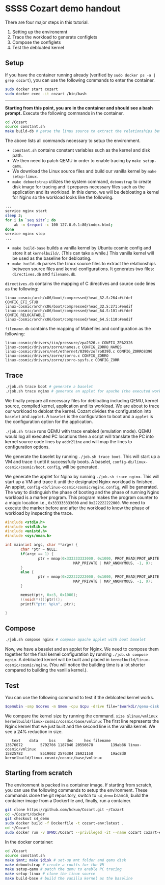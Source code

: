 # SSSS Cozart demo handout

There are four major steps in this tutorial.
1. Setting up the environemnt
2. Trace the workload to generate configlets
3. Compose the configlets
4. Test the debloated kernel

## Setup
If you have the container running already (verified by `sudo docker ps -a | grep cozart`), you can use the following commands to enter the container. 

```bash
sudo docker start cozart
sudo docker exec -it cozart /bin/bash
```
----
**Starting from this point, you are in the container and should see a bash prompt.**
Execute the following commands in the container.
```bash
cd /Cozart
source constant.sh
make build-db # parse the linux source to extract the relationships between the configuration options and code
```

The above lists all commands necessary to setup the environment.
- `constant.sh` contains constant variables such as the kernel and disk path.
-  We then need to patch QEMU in order to enable tracing by `make setup-qemu`.
-  We download the Linux source files and build our vanilla kernel by `make setup-linux`.
- `make debootstrap` utilizes the system command, `deboostrap` to create disk image for tracing and it prepares necessary files such as the application and its workload.
In this demo, we will be debloating a kernel for Nginx so the workload looks like the following.

```bash
...
service nginx start
sleep 3;
for i in `seq $itr`; do
    ab -n $reqcnt -c 100 127.0.0.1:80/index.html;
done
service nginx stop
...
```
- `make build-base` builds a vanilla kernel by Ubuntu cosmic config and store it at `kernelbuild/`. (This can take a while.) This vanilla kernel will be used as the baseline for debloating.
-  `make build-db` parses the Linux source files to extract the relationships between source files and kernel configurations. It generates two files: `directives.db` and `filename.db`.

`directives.db` contains the mapping of C directives and source code lines as the following:

```
linux-cosmic/arch/x86/boot/compressed/head_32.S:264:#ifdef CONFIG_EFI_STUB
linux-cosmic/arch/x86/boot/compressed/head_32.S:271:#endif
linux-cosmic/arch/x86/boot/compressed/head_64.S:101:#ifdef CONFIG_RELOCATABLE
linux-cosmic/arch/x86/boot/compressed/head_64.S:110:#endif
```

`filename.db` contains the mapping of Makefiles and configuration as the following:

```
linux-cosmic/drivers/iio/pressure/zpa2326.c CONFIG_ZPA2326
linux-cosmic/drivers/zorro/names.c CONFIG_ZORRO_NAMES
linux-cosmic/drivers/net/ethernet/8390/zorro8390.c CONFIG_ZORRO8390
linux-cosmic/drivers/zorro/zorro.c CONFIG_ZORRO
linux-cosmic/drivers/zorro/zorro-sysfs.c CONFIG_ZORR
```

 
 ## Trace
 ```bash
./job.sh trace boot # generate a baselet
./job.sh trace nginx # generate an applet for apache (the executed workload in the VM is in /benchmark-scripts/nginx.sh)
```
 We finally prepare all necessary files for debloating including QEMU, kernel source, compiled kernel, application and its workload. We are about to trace our workload to debloat the kernel. Cozart divides the configuration into `baselet` and `applet`.
 A `baselet` is the configuration to boot and a `applet` is the configuration option for the application.

 `./job.sh trace` runs QEMU with trace enabled (emulation mode). QEMU would log all executed PC locations then a script will translate the PC into
 kernel source code lines by `addr2line` and will map the lines to configuration options.
 
 We generate the baselet by running `./job.sh trace boot`. This will start up a VM and trace it until it successfully boots. A baselet, `config-db/linux-cosmic/cosmic/boot.config`, will be generated.
 
 We generate the applet for Nginx by running `./job.sh trace nginx`. This will start up a VM and trace it until the designated Nginx workload is finished. An applet, `config-db/linux-cosmic/cosmic/nginx.config`, will be generated.
 The way to distinguish the phase of booting and the phase of running Nginx workload is a marker program. This program makes the program counter to a magic location i.e., `0x333333333000` and `0x222222222000`. We need to execute the marker before and after the workload to know the phase of workload by inspecting the trace.
 
 ```c
#include <stdio.h>
#include <stdlib.h>
#include <unistd.h>
#include <sys/mman.h>

int main(int argc, char **argv) {
        char *ptr = NULL;
        if(argc == 1) {
                ptr = mmap(0x333333333000, 0x1000, PROT_READ|PROT_WRITE|PROT_EXEC,
                                MAP_PRIVATE | MAP_ANONYMOUS, -1, 0);
        }
        else {
                ptr = mmap(0x222222222000, 0x1000, PROT_READ|PROT_WRITE|PROT_EXEC,
                                MAP_PRIVATE | MAP_ANONYMOUS, -1, 0);
        }

        memset(ptr, 0xc3, 0x1000);
        ((void(*)())ptr)();
        printf("ptr: %p\n", ptr);

}
```
## Compose
```bash
./job.sh compose nginx # compose apache applet with boot baselet
```
Now, we have a baselet and an applet for Nginx. We need to compose them together for the final kernel configuration by running `./job.sh compose ngnix`.
A debloated kernel will be built and placed in `kernelbuild/linux-cosmic/cosmic/nginx`. (You will notice the building time is a lot shorter compared to building the vanilla kernel.).

## Test
You can use the following command to test if the debloated kernel works.

```bash
$qemubin -smp $cores -m $mem -cpu $cpu -drive file="$workdir/qemu-disk.ext4,if=ide,format=raw" -kernel $kernelbuild/$linux/$base/nginx/vmlinuz* -nographic -no-reboot -append "nokaslr panic=-1 console=ttyS0 root=/dev/sda rw init=/benchmark-scripts/nginx.sh"
```
We compare the kernel size by running the command. `size $linux/vmlinux kernelbuild/linux-cosmic/cosmic/base/vmlinux`
The first line represents the Nginx kernel that we just built and the second line is the vanilla kernel. We see a 24% reduction in size.
```
   text    data     bss     dec     hex filename
13576072        5792766 1187840 20556678        139ab86 linux-cosmic/vmlinux
15825782        8519002 2576384 26921168        19ac8d0 kernelbuild/linux-cosmic/cosmic/base/vmlinux
```

## Starting from scratch
The environment is packed in a container image. If starting from scratch, you can use the following commands to setup the environment. These commands clone the git repository, switch to `s4_demo` branch, build the container image from a Dockerfile and, finally, run a container.

```bash
git clone https://github.com/hckuo/Cozart.git ~/Cozart
cd ~/Cozart/docker
git checkout s4_demo
sudo docker build -f Dockerfile -t cozart-env:latest .
cd ~/Cozart
sudo docker run -v $PWD:/Cozart --privileged -it --name cozart cozart-env /bin/bash
```
In the docker container:
```bash
cd /Cozart
source constant.sh
make $mnt; make $disk # set-up mnt folder and qemu disk
make debootstrap # create a rootfs for the VM
make setup-qemu # patch the qemu to enable PC tracing
make setup-linux # clone the linux source
make build-base # build the vanilla kernel as the baseline
```
